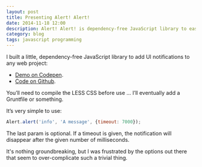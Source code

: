 ```yaml
---
layout: post
title: Presenting Alert! Alert!
date: 2014-11-18 12:00
description: Alert! Alert! is dependency-free JavaScript library to easily add UI notifications to any web project.
category: blog
tags: javascript programming
---
```


I built a little, dependency-free JavaScript library to add UI notifications to any web project:

 - [Demo on Codepen](https://codepen.io/whusterj/pen/qEWMwG).
 - [Code on Github](https://github.com/whusterj/alert-alert).

You’ll need to compile the LESS CSS before use … I’ll eventually add a Gruntfile or something.

It’s very simple to use:

```javascript
Alert.alert('info', 'A message', {timeout: 7000});
```

The last param is optional. If a timeout is given, the notification will disappear after the given number of milliseconds.

It's nothing groundbreaking, but I was frustrated by the options out there that seem to over-complicate such a trivial thing.
